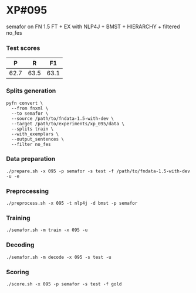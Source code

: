 # XP\#095

semafor on FN 1.5 FT + EX with NLP4J + BMST + HIERARCHY + filtered no_fes

### Test scores
| P | R | F1 |
| --- | --- | --- |
| 62.7 | 63.5 | 63.1 |

### Splits generation
```
pyfn convert \
  --from fnxml \
  --to semafor \
  --source /path/to/fndata-1.5-with-dev \
  --target /path/to/experiments/xp_095/data \
  --splits train \
  --with_exemplars \
  --output_sentences \
  --filter no_fes
```

### Data preparation
```
./prepare.sh -x 095 -p semafor -s test -f /path/to/fndata-1.5-with-dev -u -e
```

### Preprocessing
```
./preprocess.sh -x 095 -t nlp4j -d bmst -p semafor
```

### Training
```
./semafor.sh -m train -x 095 -u
```

### Decoding
```
./semafor.sh -m decode -x 095 -s test -u
```

### Scoring
```
./score.sh -x 095 -p semafor -s test -f gold
```
